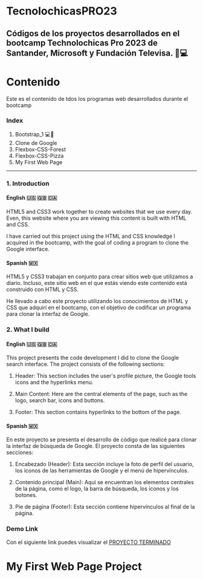 # TecnolochicasPRO23
## Códigos de los proyectos desarrollados en el bootcamp Technolochicas Pro 2023 de Santander, Microsoft y Fundación Televisa. 🎀💻 


# Contenido

Este es el contenido de tdos los programas web desarrollados durante el bootcamp

### Index

1. Bootstrap_1 💻📲
2. Clone de Google
3. Flexbox-CSS-Forest
4. Flexbox-CSS-Pizza
5. My First Web Page

****

### 1. Introduction

#### English 🇺🇸 🇬🇧 🇨🇦

HTML5 and CSS3 work together to create websites that we use every day. Even, this website where you are viewing this content is built with HTML and CSS.

I have carried out this project using the HTML and CSS knowledge I acquired in the bootcamp, with the goal of coding a program to clone the Google interface.

#### Spanish 🇲🇽

HTML5 y CSS3 trabajan en conjunto para crear sitios web que utilizamos a diario. Incluso, este sitio web en el que estás viendo este contenido está construido con HTML y CSS.

He llevado a cabo este proyecto utilizando los conocimientos de HTML y CSS que adquirí en el bootcamp, con el objetivo de codificar un programa para clonar la interfaz de Google.


### 2. What I build 

#### English 🇺🇸 🇬🇧 🇨🇦

This project presents the code development I did to clone the Google search interface. The project consists of the following sections:

1. Header: This section includes the user's profile picture, the Google tools icons and the hyperlinks menu.

2. Main Content: Here are the central elements of the page, such as the logo, search bar, icons and buttons.

3. Footer: This section contains hyperlinks to the bottom of the page.

#### Spanish 🇲🇽

En este proyecto se presenta el desarrollo de código que realicé para clonar la interfaz de búsqueda de Google. El proyecto consta de las siguientes secciones:

1. Encabezado (Header): Esta sección incluye la foto de perfil del usuario, los iconos de las herramientas de Google y el menú de hipervínculos.

2. Contenido principal (Main): Aquí se encuentran los elementos centrales de la página, como el logo, la barra de búsqueda, los íconos y los botones.

3. Pie de página (Footer): Esta sección contiene hipervínculos al final de la página.


### Demo Link

Con el siguiente link puedes visualizar el [PROYECTO TERMINADO](https://weverse.io/bts/feed)

# My First Web Page Project
